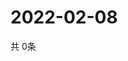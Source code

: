 # 2022-02-08
  共 0条

  <!-- BEGIN -->
  <!-- 最后更新时间Tue Feb 08 2022 19:02:54 GMT+0000 (Coordinated Universal Time) -->
  
  <!-- END -->
  
  